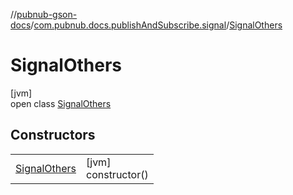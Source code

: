 //[pubnub-gson-docs](../../../index.md)/[com.pubnub.docs.publishAndSubscribe.signal](../index.md)/[SignalOthers](index.md)

# SignalOthers

[jvm]\
open class [SignalOthers](index.md)

## Constructors

| | |
|---|---|
| [SignalOthers](-signal-others.md) | [jvm]<br>constructor() |
